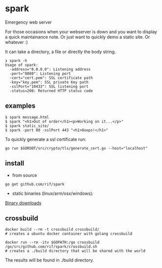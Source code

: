 # spark

Emergency web server

For those occasions when your webserver is down and you want to display a quick maintainance note. Or just want to quickly demo a static site. Or whatever :)

It can take a directory, a file or directly the body string.


```
❯ spark -h
Usage of spark:
  -address="0.0.0.0": Listening address
  -port="8080": Listening port
  -cert="cert.pem": SSL certificate path
  -key="key.pem": SSL private Key path
  -sslPort="10433": SSL listening port
  -status=200: Returned HTTP status code

```

## examples

```
$ spark message.html
$ spark "<h1>Out of order</h1><p>Working on it...</p>"
$ spark static_site/
$ spark -port 80 -sslPort 443 "<h1>Ooops!</h1>"
```

To quickly generate a ssl certificate run:

```
go run $GOROOT/src/crypto/tls/generate_cert.go --host="localhost"
```

## install
- from source
```
go get github.com/rif/spark
```
- static binaries (linux/arm/osx/windows):

[Binary downloads](https://copy.com/ASm3M2aWp0aU9kN4/spark)

## crossbuild

```
docker build --rm -t crossbuild crossbuild/
# creates a ubuntu docker container with golang crossbuild

docker run --rm -itv $GOPATH:/go crossbuild /go/src/github.com/rif/spark/crossbuild.sh
# creates a ./build directory that will be shared with the world
```
The results will be found in ./build directory.
